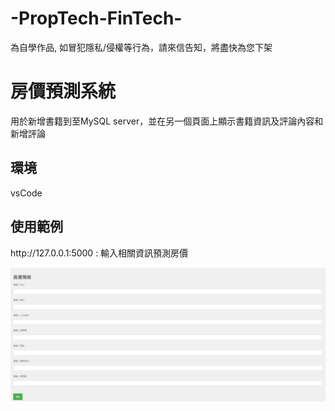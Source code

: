 # -PropTech-FinTech-
為自學作品, 如冒犯隱私/侵權等行為，請來信告知，將盡快為您下架


<h1>房價預測系統</h1>

<p>用於新增書籍到至MySQL server，並在另一個頁面上顯示書籍資訊及評論內容和新增評論</p>

<h2>環境</h2>

<p>vsCode</p>

<h2>使用範例</h2>

<p>http://127.0.0.1:5000 : 輸入相關資訊預測房價 </p>

<img src="使用者輸入頁面.jpg" alt="輸入資訊">

